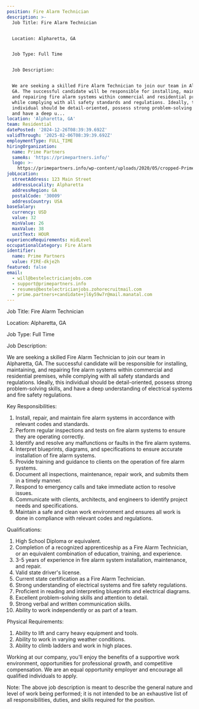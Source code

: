 ```yaml
---
position: Fire Alarm Technician
description: >-
  Job Title: Fire Alarm Technician


  Location: Alpharetta, GA


  Job Type: Full Time


  Job Description:


  We are seeking a skilled Fire Alarm Technician to join our team in Alpharetta,
  GA. The successful candidate will be responsible for installing, maintaining,
  and repairing fire alarm systems within commercial and residential premises,
  while complying with all safety standards and regulations. Ideally, this
  individual should be detail-oriented, possess strong problem-solving skills,
  and have a deep u...
location: 'Alpharetta, GA'
team: Residential
datePosted: '2024-12-26T08:39:39.692Z'
validThrough: '2025-02-06T08:39:39.692Z'
employmentType: FULL_TIME
hiringOrganization:
  name: Prime Partners
  sameAs: 'https://primepartners.info/'
  logo: >-
    https://primepartners.info/wp-content/uploads/2020/05/cropped-Prime-Partners-Logo-NO-BG-1-1.png
jobLocation:
  streetAddress: 123 Main Street
  addressLocality: Alpharetta
  addressRegion: GA
  postalCode: '30009'
  addressCountry: USA
baseSalary:
  currency: USD
  value: 32
  minValue: 26
  maxValue: 38
  unitText: HOUR
experienceRequirements: midLevel
occupationalCategory: Fire Alarm
identifier:
  name: Prime Partners
  value: FIRE-dkje2h
featured: false
email:
  - will@bestelectricianjobs.com
  - support@primepartners.info
  - resumes@bestelectricianjobs.zohorecruitmail.com
  - prime.partners+candidate+jl6y59w7r@mail.manatal.com
---
```




Job Title: Fire Alarm Technician

Location: Alpharetta, GA

Job Type: Full Time

Job Description:

We are seeking a skilled Fire Alarm Technician to join our team in Alpharetta, GA. The successful candidate will be responsible for installing, maintaining, and repairing fire alarm systems within commercial and residential premises, while complying with all safety standards and regulations. Ideally, this individual should be detail-oriented, possess strong problem-solving skills, and have a deep understanding of electrical systems and fire safety regulations.

Key Responsibilities:

1. Install, repair, and maintain fire alarm systems in accordance with relevant codes and standards.
2. Perform regular inspections and tests on fire alarm systems to ensure they are operating correctly.
3. Identify and resolve any malfunctions or faults in the fire alarm systems.
4. Interpret blueprints, diagrams, and specifications to ensure accurate installation of fire alarm systems.
5. Provide training and guidance to clients on the operation of fire alarm systems.
6. Document all inspections, maintenance, repair work, and submits them in a timely manner.
7. Respond to emergency calls and take immediate action to resolve issues.
8. Communicate with clients, architects, and engineers to identify project needs and specifications.
9. Maintain a safe and clean work environment and ensures all work is done in compliance with relevant codes and regulations.

Qualifications:

1. High School Diploma or equivalent.
2. Completion of a recognized apprenticeship as a Fire Alarm Technician, or an equivalent combination of education, training, and experience.
3. 3-5 years of experience in fire alarm system installation, maintenance, and repair.
4. Valid state driver's license.
5. Current state certification as a Fire Alarm Technician.
6. Strong understanding of electrical systems and fire safety regulations.
7. Proficient in reading and interpreting blueprints and electrical diagrams.
8. Excellent problem-solving skills and attention to detail.
9. Strong verbal and written communication skills.
10. Ability to work independently or as part of a team.

Physical Requirements:

1. Ability to lift and carry heavy equipment and tools.
2. Ability to work in varying weather conditions.
3. Ability to climb ladders and work in high places.

Working at our company, you'll enjoy the benefits of a supportive work environment, opportunities for professional growth, and competitive compensation. We are an equal opportunity employer and encourage all qualified individuals to apply.

Note: The above job description is meant to describe the general nature and level of work being performed; it is not intended to be an exhaustive list of all responsibilities, duties, and skills required for the position.
